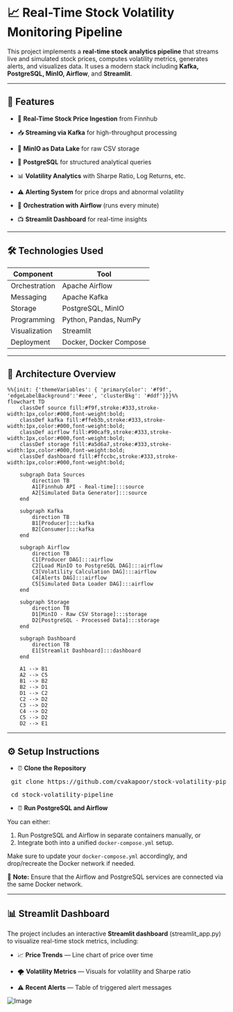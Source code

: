 # 📈 Real-Time Stock Volatility Monitoring Pipeline

This project implements a **real-time stock analytics pipeline** that streams live and simulated stock prices, computes volatility metrics, generates alerts, and visualizes data. It uses a modern stack including **Kafka, PostgreSQL, MinIO, Airflow**, and **Streamlit**.

---

## 🚀 Features

- 🔄 **Real-Time Stock Price Ingestion** from Finnhub

- 📥 **Streaming via Kafka** for high-throughput processing

- 💾 **MinIO as Data Lake** for raw CSV storage

- 🐘 **PostgreSQL** for structured analytical queries

- 📊 **Volatility Analytics** with Sharpe Ratio, Log Returns, etc.

- ⚠️ **Alerting System** for price drops and abnormal volatility

- 📅 **Orchestration with Airflow** (runs every minute)

- 📺 **Streamlit Dashboard** for real-time insights

---

## 🛠️ Technologies Used

| Component     | Tool                   |
| ------------- | ---------------------- |
| Orchestration | Apache Airflow         |
| Messaging     | Apache Kafka           |
| Storage       | PostgreSQL, MinIO      |
| Programming   | Python, Pandas, NumPy  |
| Visualization | Streamlit              |
| Deployment    | Docker, Docker Compose |

---

## 🧱 Architecture Overview

```mermaid
%%{init: {'themeVariables': { 'primaryColor': '#f9f', 'edgeLabelBackground':'#eee', 'clusterBkg': '#ddf'}}}%%
flowchart TD
    classDef source fill:#f9f,stroke:#333,stroke-width:1px,color:#000,font-weight:bold;
    classDef kafka fill:#ffeb3b,stroke:#333,stroke-width:1px,color:#000,font-weight:bold;
    classDef airflow fill:#90caf9,stroke:#333,stroke-width:1px,color:#000,font-weight:bold;
    classDef storage fill:#a5d6a7,stroke:#333,stroke-width:1px,color:#000,font-weight:bold;
    classDef dashboard fill:#ffccbc,stroke:#333,stroke-width:1px,color:#000,font-weight:bold;

    subgraph Data Sources
        direction TB
        A1[Finnhub API - Real-time]:::source
        A2[Simulated Data Generator]:::source
    end

    subgraph Kafka
        direction TB
        B1[Producer]:::kafka
        B2[Consumer]:::kafka
    end

    subgraph Airflow
        direction TB
        C1[Producer DAG]:::airflow
        C2[Load MinIO to PostgreSQL DAG]:::airflow
        C3[Volatility Calculation DAG]:::airflow
        C4[Alerts DAG]:::airflow
        C5[Simulated Data Loader DAG]:::airflow
    end

    subgraph Storage
        direction TB
        D1[MinIO - Raw CSV Storage]:::storage
        D2[PostgreSQL - Processed Data]:::storage
    end

    subgraph Dashboard
        direction TB
        E1[Streamlit Dashboard]:::dashboard
    end

    A1 --> B1
    A2 --> C5
    B1 --> B2
    B2 --> D1
    D1 --> C2
    C2 --> D2
    C3 --> D2
    C4 --> D2
    C5 --> D2
    D2 --> E1
```

---

## ⚙️ Setup Instructions

- ⏰ **Clone the Repository**
<pre> git clone https://github.com/cvakapoor/stock-volatility-pipeline.git</pre>
<pre> cd stock-volatility-pipeline</pre>
  
- ⏰ **Run PostgreSQL and Airflow**

You can either:

1. Run PostgreSQL and Airflow in separate containers manually, or
2. Integrate both into a unified `docker-compose.yml` setup.

Make sure to update your `docker-compose.yml` accordingly, and drop/recreate the Docker network if needed.

📌 **Note:** Ensure that the Airflow and PostgreSQL services are connected via the same Docker network.

---

## 📊 Streamlit Dashboard

The project includes an interactive **Streamlit dashboard** (streamlit_app.py) to visualize real-time stock metrics, including:

- 📈 **Price Trends** — Line chart of price over time
  
- 🌪️ **Volatility Metrics** — Visuals for volatility and Sharpe ratio
  
- ⚠️ **Recent Alerts** — Table of triggered alert messages
  
![Image](https://github.com/user-attachments/assets/d714474b-55f1-438a-849c-1d68639faacf)
